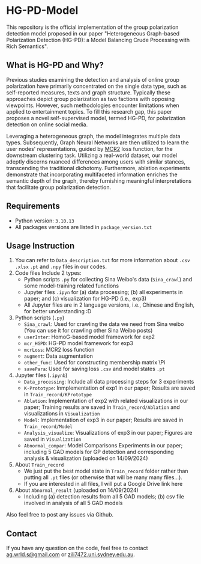 # HG-PD-Model
This repository is the official implementation of the group polarization detection model proposed in our paper "Heterogeneous Graph-based Polarization Detection (HG-PD): 
a Model Balancing Crude Processing with Rich Semantics".

## What is HG-PD and Why?
Previous studies examining the detection and analysis of online group polarization have primarily concentrated on the single data type, such as self-reported measures, texts and graph structure. Typically these approaches depict group polarization as two factions with opposing viewpoints. However, such methodologies encounter limitations when applied to entertainment topics.  To fill this research gap, this paper proposes a novel self-supervised model, termed HG-PD, for polarization detection on online social media. 

Leveraging a heterogeneous graph, the model integrates multiple data types. Subsequently, Graph Neural Networks are then utilized to learn the user nodes' representations, guided by [MCR2](https://github.com/ryanchankh/mcr2) loss function, for the downstream clustering task. Utilizing a real-world dataset, our model adeptly discerns nuanced differences among users with similar stances, transcending the traditional dichotomy. Furthermore, ablation experiments demonstrate that incorporating multifaceted information enriches the semantic depth of the graph, thereby furnishing meaningful interpretations that facilitate group polarization detection.

## Requirements
- Python version: `3.10.13`
- All packages versions are listed in `package_version.txt`

## Usage Instruction
1. You can refer to `Data_description.txt` for more information about `.csv` `.xlsx` `.pt` and `.npy` files in our codes.
2. Code files
   Include 2 types:
   - Python scripts `.py` for collecting Sina Weibo's data (`Sina_crawl`) and some model-training related functions
   - Jupyter files `.ipyn` for (a) data processing; (b) all experiments in paper; and (c) visualization for HG-PD (i.e., exp3)
   - All Jupyter files are in 2 language versions, i.e., Chinese and English, for better understanding :D
3. Python scripts (`.py`)
   - `Sina_crawl`: Used for crawling the data we need from Sina weibo (You can use it for crawling other Sina Weibo posts)
   - `userInter`: HomoG-based model framework for exp2
   - `mcr_HGPD`: HG-PD model framework for exp3
   - `mcrLoss`: MCR2 loss function
   - `augment`: Data augmentation
   - `other_func`: Used for constructing membership matrix \Pi
   - `savePara`: Used for saving loss `.csv` and model states `.pt`
5. Jupyter files (`.ipynb`)
   - `Data_processing`: Include all data processing steps for 3 experiments
   - `K-Prototype`: Inmplementation of exp1 in our paper; Results are saved in `Train_record/KPrototype`
   - `Ablation`: Implementation of exp2 with related visualizations in our paper; Training results are saved in `Train_record/Ablation` and visualizations in `Visualization`
   - `Model`: Implementation of exp3 in our paper; Results are saved in `Train_record/Model`
   - `Analysis_visualize`: Visualizations of exp3 in our paper; Figures are saved in `Visualization`
   - `Abnormal_compar`: Model Comparisons Experiments in our paper; including 5 GAD models for GP detection and corresponding analysis & visualization (uploaded on 14/09/2024)
6. About `Train_record`
   - We just put the best model state in `Train_record` folder rather than putting all `.pt` files (or otherwise that will be many many files...). 
   - If you are interested in all files, I will put a Google Drive link here
7. About `Abnormal_result` (uploaded on 14/09/2024)
   - Including (a) detection results from all 5 GAD models; (b) csv file involved in analysis of all 5 GAD models
   
Also feel free to post any issues via Github.

## Contact
If you have any question on the code, feel free to contact [ag.wrld.s@gmail.com](mailto:ag.wrld.s@gmail.com) or [zili7472.uni.sydney.edu.au](mailto:zili7472.uni.sydney.edu.au).
